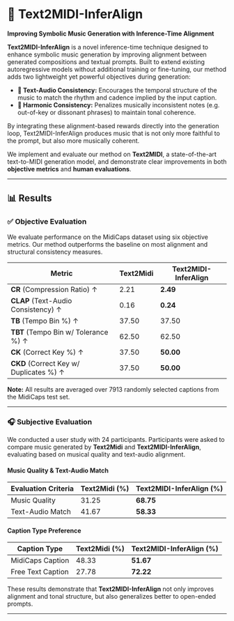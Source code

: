 # 🎼 Text2MIDI-InferAlign  
**Improving Symbolic Music Generation with Inference-Time Alignment**

**Text2MIDI-InferAlign** is a novel inference-time technique designed to enhance symbolic music generation by improving alignment between generated compositions and textual prompts. Built to extend existing autoregressive models without additional training or fine-tuning, our method adds two lightweight yet powerful objectives during generation:

- **🎵 Text-Audio Consistency:** Encourages the temporal structure of the music to match the rhythm and cadence implied by the input caption.
- **🎵 Harmonic Consistency:** Penalizes musically inconsistent notes (e.g. out-of-key or dissonant phrases) to maintain tonal coherence.

By integrating these alignment-based rewards directly into the generation loop, Text2MIDI-InferAlign produces music that is not only more faithful to the prompt, but also more musically coherent.

We implement and evaluate our method on **Text2MIDI**, a state-of-the-art text-to-MIDI generation model, and demonstrate clear improvements in both **objective metrics** and **human evaluations**.

---

## 📊 Results

### ✅ Objective Evaluation

We evaluate performance on the MidiCaps dataset using six objective metrics. Our method outperforms the baseline on most alignment and structural consistency measures.

| Metric                  | Text2Midi | Text2MIDI-InferAlign |
|------------------------|-----------|-----------------------|
| **CR** (Compression Ratio) ↑         | 2.21      | **2.49**              |
| **CLAP** (Text-Audio Consistency) ↑  | 0.16      | **0.24**              |
| **TB** (Tempo Bin %) ↑               | 37.50     | 37.50                 |
| **TBT** (Tempo Bin w/ Tolerance %) ↑ | 62.50     | 62.50                 |
| **CK** (Correct Key %) ↑             | 37.50     | **50.00**             |
| **CKD** (Correct Key w/ Duplicates %) ↑ | 37.50  | **50.00**             |

**Note:** All results are averaged over 7913 randomly selected captions from the MidiCaps test set.

---

### 🎧 Subjective Evaluation

We conducted a user study with 24 participants. Participants were asked to compare music generated by **Text2Midi** and **Text2MIDI-InferAlign**, evaluating based on musical quality and text-audio alignment.

#### Music Quality & Text-Audio Match

| Evaluation Criteria   | Text2Midi (%) | Text2MIDI-InferAlign (%) |
|-----------------------|---------------|---------------------------|
| Music Quality         | 31.25         | **68.75**                 |
| Text-Audio Match      | 41.67         | **58.33**                 |

#### Caption Type Preference

| Caption Type         | Text2Midi (%) | Text2MIDI-InferAlign (%) |
|----------------------|---------------|---------------------------|
| MidiCaps Caption     | 48.33         | **51.67**                 |
| Free Text Caption    | 27.78         | **72.22**                 |

These results demonstrate that **Text2MIDI-InferAlign** not only improves alignment and tonal structure, but also generalizes better to open-ended prompts.

---
